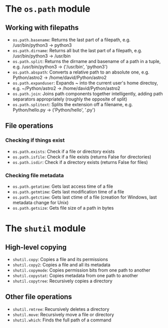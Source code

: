 # The `os.path` module

## Working with filepaths

* `os.path.basename`: Returns the last part of a filepath, e.g. /usr/bin/python3 -> python3
* `os.path.dirname`: Returns all but the last part of a filepath, e.g. /usr/bin/python3 -> /usr/bin
* `os.path.split`: Returns the dirname and basename of a path in a tuple, e.g. /usr/bin/python3 -> ('/usr/bin', 'python3')
* `os.path.abspath`: Converts a relative path to an absolute one, e.g. Python/astro2 -> /home/david/Python/astro2
* `os.path.expanduser`: Expands ~ into the current user's home directoy, e.g. \~/Python/astro2 -> /home/david/Python/astro2
* `os.path.join`: Joins path components together intelligently, adding path separators appropriately (roughly the opposite of split)
* `os.path.splitext`: Splits the extension off a filename, e.g. Python/hello.py -> ('Python/hello', '.py')

## File operations

### Checking if things exist

* `os.path.exists`: Check if a file or directory exists
* `os.path.isfile`: Check if a file exists (returns False for directories)
* `os.path.isdir`: Check if a directory exists (returns False for files)

### Checking file metadata

* `os.path.getatime`: Gets last access time of a file
* `os.path.getmtime`: Gets last modification time of a file
* `os.path.getctime`: Gets last ctime of a file (creation for Windows, last metadata change for Unix)
* `os.path.getsize`: Gets file size of a path in bytes

# The `shutil` module

## High-level copying

* `shutil.copy`: Copies a file and its permissions
* `shutil.copy2`: Copies a file and all its metadata
* `shutil.copymode`: Copies permission bits from one path to another
* `shutil.copystat`: Copies metadata from one path to another
* `shutil.copytree`: Recursively copies a directory

## Other file operations

* `shutil.rmtree`: Recursively deletes a directory
* `shutil.move`: Recursively move a file or directory
* `shutil.which`: Finds the full path of a command
